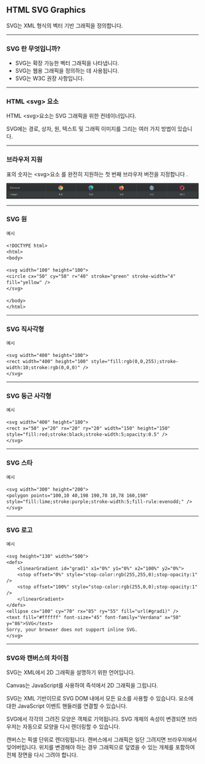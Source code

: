 ## HTML SVG Graphics

SVG는 XML 형식의 벡터 기반 그래픽을 정의합니다.

***
### SVG 란 무엇입니까?

- SVG는 확장 가능한 벡터 그래픽을 나타냅니다.
- SVG는 웹용 그래픽을 정의하는 데 사용됩니다.
- SVG는 W3C 권장 사항입니다.


***
### HTML \<svg> 요소
HTML \<svg>요소는 SVG 그래픽을 위한 컨테이너입니다.

SVG에는 경로, 상자, 원, 텍스트 및 그래픽 이미지를 그리는 여러 가지 방법이 있습니다.

***
### 브라우저 지원
표의 숫자는 \<svg>요소 를 완전히 지원하는 첫 번째 브라우저 버전을 지정합니다 .

<img src='./img/html_canvas3.png'>

***
### SVG 원

    예시

    <!DOCTYPE html>
    <html>
    <body>

    <svg width="100" height="100">
    <circle cx="50" cy="50" r="40" stroke="green" stroke-width="4" fill="yellow" />
    </svg>

    </body>
    </html>

***
### SVG 직사각형

    예시

    <svg width="400" height="100">
    <rect width="400" height="100" style="fill:rgb(0,0,255);stroke-width:10;stroke:rgb(0,0,0)" />
    </svg>

***
### SVG 둥근 사각형

    예시

    <svg width="400" height="180">
    <rect x="50" y="20" rx="20" ry="20" width="150" height="150"
    style="fill:red;stroke:black;stroke-width:5;opacity:0.5" />
    </svg>

***
### SVG 스타

    예시

    <svg width="300" height="200">
    <polygon points="100,10 40,198 190,78 10,78 160,198"
    style="fill:lime;stroke:purple;stroke-width:5;fill-rule:evenodd;" />
    </svg>

***
### SVG 로고

    예시

    <svg height="130" width="500">
    <defs>
        <linearGradient id="grad1" x1="0%" y1="0%" x2="100%" y2="0%">
        <stop offset="0%" style="stop-color:rgb(255,255,0);stop-opacity:1" />
        <stop offset="100%" style="stop-color:rgb(255,0,0);stop-opacity:1" />
        </linearGradient>
    </defs>
    <ellipse cx="100" cy="70" rx="85" ry="55" fill="url(#grad1)" />
    <text fill="#ffffff" font-size="45" font-family="Verdana" x="50" y="86">SVG</text>
    Sorry, your browser does not support inline SVG.
    </svg>

***
### SVG와 캔버스의 차이점
SVG는 XML에서 2D 그래픽을 설명하기 위한 언어입니다.

Canvas는 JavaScript를 사용하여 즉석에서 2D 그래픽을 그립니다.

SVG는 XML 기반이므로 SVG DOM 내에서 모든 요소를 ​​사용할 수 있습니다. 요소에 대한 JavaScript 이벤트 핸들러를 연결할 수 있습니다.

SVG에서 각각의 그려진 모양은 객체로 기억됩니다. SVG 개체의 속성이 변경되면 브라우저는 자동으로 모양을 다시 렌더링할 수 있습니다.

캔버스는 픽셀 단위로 렌더링됩니다. 캔버스에서 그래픽은 일단 그려지면 브라우저에서 잊어버립니다. 위치를 변경해야 하는 경우 그래픽으로 덮였을 수 있는 개체를 포함하여 전체 장면을 다시 그려야 합니다.
